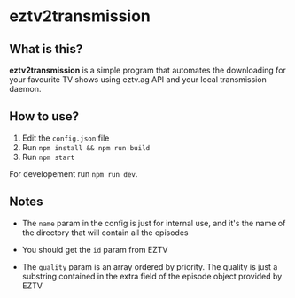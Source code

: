 # eztv2transmission

## What is this?

**eztv2transmission** is a simple program that automates the downloading for your favourite TV shows using eztv.ag API and your local transmission daemon.

## How to use?

1. Edit the `config.json` file
2. Run `npm install && npm run build`
3. Run `npm start`

For developement run `npm run dev`.

## Notes

* The `name` param in the config is just for internal use, and it's the name of the directory that will contain all the episodes

* You should get the `id` param from EZTV

* The `quality` param is an array ordered by priority. The quality is just a substring contained in the extra field of the episode object provided by EZTV